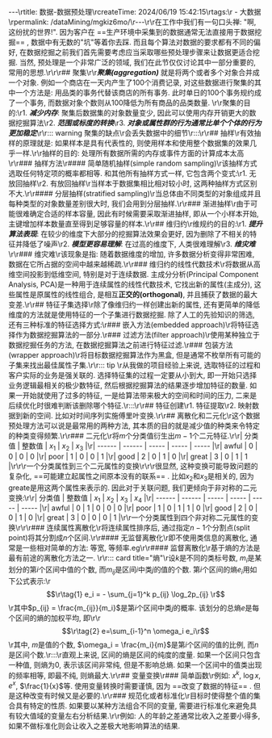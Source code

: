 ---\rtitle: 数据-数据预处理\rcreateTime: 2024/06/19 15:42:15\rtags:\r  - 大数据\rpermalink: /dataMining/mgkiz6mo/\r---\r\r在工作中我们有一句口头禅: "啊, 这纷扰的世界!". 因为客户在 ==生产环境中采集到的数据通常无法直接用于数据挖掘== , 数据中有无数的"坑"等着你去踩. 而且每个算法对数据的要求都有不同的偏好, 在数据挖掘之前我们首先需要考虑应当采取哪些预处理步骤来让数据更适合挖掘. 当然, 预处理是一个非常广泛的领域, 我们在此节仅仅讨论其中一部分重要的, 常用的思想.\r<!-- more -->\r\r## 聚集\r\r***聚集(aggregation)*** 就是将两个或者多个对象合并成一个对象. 例如一个商店在一天内产生了100个消费记录, 对这些数据进行聚集的其中一个方法是: 用品类的事务代替该商店的所有事务. 此时单日的100个事务规约成了一个事务, 而数据对象个数则从100降低为所有商品的品类数量. \r\r聚集的目的:\r1. ***减少内存***: 聚集后数据集的对象数量变少, 因此可以使用内存开销更大的数据挖掘算法\r2. ***范围或标度的转换***\r3. ***对象或属性群的行为通常比单个个体的行为更加稳定***\r\r::: warning 聚集的缺点\r会丢失数据中的细节\r:::\r\r## 抽样\r有效抽样的原理就是: 如果样本是具有代表性的, 则使用样本和使用整个数据集的效果几乎一样.\r\r抽样的目的: 处理所有数据所需的内存或事件方面的计算成本太高\r\r### 抽样方法\r#### 简单随机抽样(simple random sampling)\r该抽样方式选取任何特定项的概率都相等. 和其他所有抽样方式一样, 它包含两个变式:\r1. 无放回抽样\r2. 有放回抽样\r当样本于数据集相比相对较小时, 这两种抽样方式区别不大.\r\r#### 分层抽样(stratified sampling)\r当总体由不同类型的对象组成并且每种类型的对象数量差别很大时, 我们会用到分层抽样.\r\r### 渐进抽样\r由于可能很难确定合适的样本容量, 因此有时候需要采取渐进抽样, 即从一个小样本开始, 主键增加样本数量直至得到足够容量的样本.\r\r## 维归约\r维规约的目的:\r1. ***提升算法表现***: 在较少的维度下大部分的挖掘算法效果会更好, 因为删除了不相关的特征并降低了噪声\r2. ***模型更容易理解***: 在过高的维度下, 人类很难理解\r3. ***维灾难***\r\r### 维灾难\r该现象是指: 随着数据维度的增加, 许多数据分析变得非常困难, 数据在它所占据的空间中越来越稀疏.\r\r### 维归约的线性代数技术\r将数据从高维空间投影到低维空间, 特别是对于连续数据. 主成分分析(Principal Component Analysis, PCA)是一种用于连续属性的线性代数技术, 它找出新的属性(主成分), 这些属性是原属性的线性组合, 是相互**正交的(orthogonal)**, 并且捕获了数据的最大变差.\r\r## 特征子集选择\r除了像维归约一样创建出新的属性, 还有更简单的降低维度的方法就是使用特征的一个子集进行数据挖掘. 除了人工的先验知识的筛选, 还有三种标准的特征选择方式:\r### 嵌入方法(embedded approach)\r将特征选择作为数据挖掘算法的一部分.\r### 过滤方法(filter approach)\r使用某种独立于数据挖掘任务的方法, 在数据挖掘算法之前进行特征过滤.\r### 包装方法(wrapper approach)\r将目标数据挖掘算法作为黑盒, 但是通常不枚举所有可能的子集来找出最佳属性子集.\r\r::: tip \r从我做的项目经验上来说, 选取特征的过程和客户实际的业务是强关联的. 选择特征集的过程一定要从小到大, 即一开始只选择业务逻辑最相关的极少数特征, 然后根据挖掘算法的结果逐步增加特征的数量. 如果一开始就使用了过多的特征, 一是给算法带来极大的空间和时间的压力, 二来是后续优化时很难判断该删除哪个特征.\r:::\r\r## 特征创建\r1. 特征提取\r2. 映射数据到新的空间. 比如对时间序列实施傅里叶变换.\r\r## 离散化和二元化\r这个数据预处理方法可以说是最常用的两种方法, 其本质的目的就是减少值的种类来令特定的种类变得频繁.\r\r### 二元化\r将$m$个分类值衍生出$m-1$个二元特征.\r\r| 分类值 | 整数值 | $x_1$ | $x_2$ | $x_3$ |\r| ------ | ------ | ----- | ----- | ----- |\r| awful  | 0      | 0     | 0     | 0     |\r| poor   | 1      | 0     | 0     | 1     |\r| good   | 2      | 0     | 1     | 0     |\r| great  | 3      | 0     | 1     | 1     |\r\r\r一个分类属性到三个二元属性的变换\r\r\r很显然, 这种变换可能导致问题的复杂化, ==可能建立起属性之间原本没有的联系== . 比如$x_2$和$x_3$是相关的, 因为greate是用这两个属性来表示的. 因此对于关联问题, 我们更倾向于非对称的二元变换:\r\r| 分类值 | 整数值 | $x_1$ | $x_2$ | $x_3$ | $x_4$ |\r| ------ | ------ | ----- | ----- | ----- | ----- |\r| awful  | 0      | 1     | 0     | 0     | 0     |\r| poor   | 1      | 0     | 1     | 1     | 0     |\r| good   | 2      | 0     | 0     | 1     | 0     |\r| great  | 3      | 0     | 0     | 0     | 1     |\r\r一个分类属性到四个非对称二元属性的变换\r\r\r### 连续属性离散化\r将连续属性排序后, 通过指定$n-1$个分割点(split point)将其分割成$n$个区间.\r\r#### 无监督离散化\r即不使用类信息的离散化, 通常是一些相对简单的方法: 等宽, 等频率.eg\r\r#### 监督离散化\r基于熵的方法是最有前途的离散化方法之一. \r\r::: card  title="熵"\r设$k$是不同的类标号数, $m_i$是某划分的第$i$个区间中值的个数, 而$m_{ij}$是区间$i$中类$j$的值的个数. 第$i$个区间的熵$e_i$用如下公式表示:\r$$\r\tag{1} e_i = - \sum_{j=1}^k p_{ij} \log_2p_{ij} \r$$\r其中$p_{ij} = \frac{m_{ij}}{m_i}$是第$i$个区间中类$j$的概率. 该划分的总熵$e$是每个区间的熵的加权平均, 即\r\r$$\r\tag{2} e=\sum_{i-1}^n \omega_i e_i\r$$\r其中, $m$是值的个数, $\omega_i = \frac{m_i}{m}$是第$i$个区间的值的比例, 而$n$是区间个数.\r:::\r直观上来说, 区间的熵是区间的纯度的度量. 如果一个区间只包含一种值, 则熵为0, 表示该区间非常纯, 但是不影响总熵. 如果一个区间中的值类出现的频率相等, 即最不纯, 则熵最大.\r\r## 变量变换\r### 简单函数\r例如: $x^k$, $\log x$, $e^x$, $\frac{1}{x}$等. 使用变量转换时需要谨慎, 因为 ==改变了数据的特征== . 但是这种改变有时候又是必要的.\r\r### 规范化或者标准化\r目标时使得整个值的集合具有特定的性质. 如果要以某种方法组合不同的变量, 需要进行标准化来避免具有较大值域的变量左右分析结果.\r\r例如: 人的年龄之差通常比收入之差要小得多, 如果不做标准化则会让收入之差极大地影响算法的结果.